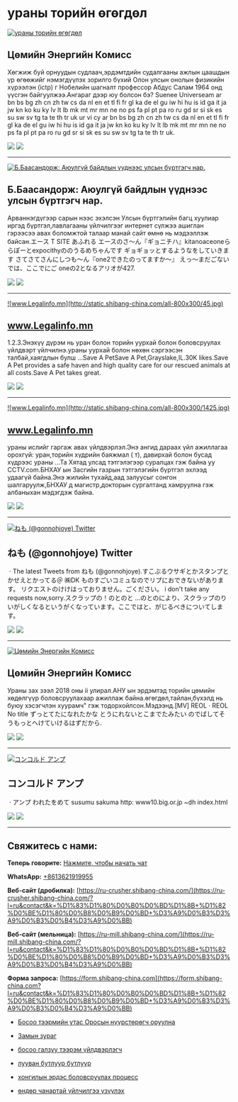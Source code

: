 # ураны торийн өгөгдөл

<a href="https://swt.shibang-china.com/?l=ru&img&k=%D1%83%D1%80%D0%B0%D0%BD%D1%8B+%D1%82%D0%BE%D1%80%D0%B8%D0%B9%D0%BD+%D3%A9%D0%B3%D3%A9%D0%B3%D0%B4%D3%A9%D0%BB" target="_blank">![ураны торийн өгөгдөл](http://static.shibang-china.com/all-800x300/72.jpg)</a>

## Цөмийн Энергийн Комисс
Хөгжиж буй орнуудын судлаач,эрдэмтдийн судалгааны ажлын цаашдын үр өгөөжийг нэмэгдүүлэх зорилго бүхий Олон улсын онолын физикийн хүрээлэн (ictp) г Нобелийн шагналт профессор Абдус Салам 1964 онд үүсгэн байгуулжээ.Ангараг дээр юу болсон бэ? Suenee Universeam ar bn bs bg zh cn zh tw cs da nl en et tl fi fr gl ka de el gu iw hi hu is id ga it ja jw kn ko ku ky lv lt lb mk mt mr mn ne no ps fa pl pt pa ro ru gd sr si sk es su sw sv tg ta te th tr uk ur vi cy ar bn bs bg zh cn zh tw cs da nl en et tl fi fr gl ka de el gu iw hi hu is id ga it ja jw kn ko ku ky lv lt lb mk mt mr mn ne no ps fa pl pt pa ro ru gd sr si sk es su sw sv tg ta te th tr uk.


<a href="https://whatsapp.shibangsoft.com/WhatsApp.php" target="_blank" title="WhatsApp">![](http://static.shibang-china.com/icon/whatsapp.png)</a> <a href="https://swt.shibang-china.com/?l=ru&icon&k=%D1%83%D1%80%D0%B0%D0%BD%D1%8B+%D1%82%D0%BE%D1%80%D0%B8%D0%B9%D0%BD+%D3%A9%D0%B3%D3%A9%D0%B3%D0%B4%D3%A9%D0%BB" target="_blank">![](http://static.shibang-china.com/icon/chat-ru.png)</a>

---

<a href="https://swt.shibang-china.com/?l=ru&img&k=%D1%83%D1%80%D0%B0%D0%BD%D1%8B+%D1%82%D0%BE%D1%80%D0%B8%D0%B9%D0%BD+%D3%A9%D0%B3%D3%A9%D0%B3%D0%B4%D3%A9%D0%BB" target="_blank">![Б.Баасандорж: Аюулгүй байдлын үүднээс улсын бүртгэгч нар.](http://static.shibang-china.com/all-800x300/555.jpg)</a>

## Б.Баасандорж: Аюулгүй байдлын үүднээс улсын бүртгэгч нар.
Арваннэгдүгээр сарын нээс эхэлсэн Улсын бүртгэлийн багц хуулиар иргэд бүртгэл,лавлагааны үйлчилгээг интернет сүлжээ ашиглан гэрээсээ авах боломжтой талаар манай сайт өмнө нь мэдээллэж байсан.エース T SITE あふれる エースのさ～ん『ギョニチハ』kitanoaceoneららぽーとexpocithyののうるめちゃんです ギョギョッとするようなをしていきます さてさてさんにしつも～ん『one2できたのってますか～』 えっ～まだごないでは、ここでにご oneの2となるアリオが427.


<a href="https://whatsapp.shibangsoft.com/WhatsApp.php" target="_blank" title="WhatsApp">![](http://static.shibang-china.com/icon/whatsapp.png)</a> <a href="https://swt.shibang-china.com/?l=ru&icon&k=%D1%83%D1%80%D0%B0%D0%BD%D1%8B+%D1%82%D0%BE%D1%80%D0%B8%D0%B9%D0%BD+%D3%A9%D0%B3%D3%A9%D0%B3%D0%B4%D3%A9%D0%BB" target="_blank">![](http://static.shibang-china.com/icon/chat-ru.png)</a>

---

<a href="https://swt.shibang-china.com/?l=ru&img&k=%D1%83%D1%80%D0%B0%D0%BD%D1%8B+%D1%82%D0%BE%D1%80%D0%B8%D0%B9%D0%BD+%D3%A9%D0%B3%D3%A9%D0%B3%D0%B4%D3%A9%D0%BB" target="_blank">![www.Legalinfo.mn](http://static.shibang-china.com/all-800x300/45.jpg)</a>

## www.Legalinfo.mn
1.2.3.Энэхүү дүрэм нь уран болон торийн уурхай болон боловсруулах үйлдвэрт үйлчилнэ.ураны уурхай болон нөхөн сэргээсэн талбай,хаягдлын булш …Save A PetSave A Pet,Grayslake,IL.30K likes.Save A Pet provides a safe haven and high quality care for our rescued animals at all costs.Save A Pet takes great.


<a href="https://whatsapp.shibangsoft.com/WhatsApp.php" target="_blank" title="WhatsApp">![](http://static.shibang-china.com/icon/whatsapp.png)</a> <a href="https://swt.shibang-china.com/?l=ru&icon&k=%D1%83%D1%80%D0%B0%D0%BD%D1%8B+%D1%82%D0%BE%D1%80%D0%B8%D0%B9%D0%BD+%D3%A9%D0%B3%D3%A9%D0%B3%D0%B4%D3%A9%D0%BB" target="_blank">![](http://static.shibang-china.com/icon/chat-ru.png)</a>

---

<a href="https://swt.shibang-china.com/?l=ru&img&k=%D1%83%D1%80%D0%B0%D0%BD%D1%8B+%D1%82%D0%BE%D1%80%D0%B8%D0%B9%D0%BD+%D3%A9%D0%B3%D3%A9%D0%B3%D0%B4%D3%A9%D0%BB" target="_blank">![www.Legalinfo.mn](http://static.shibang-china.com/all-800x300/1425.jpg)</a>

## www.Legalinfo.mn
ураны ислийг гаргаж авах үйлдвэрлэл.Энэ ангид дараах үйл ажиллагаа орохгүй: уран,торийн хүдрийн баяжмал ( т), давирхай болон бусад хүдрээс ураны …Та Хятад улсад тэтгэлэгээр суралцах гэж байна уу CCTV.com.БНХАУ ын Засгийн газрын тэтгэлэгийн бүртгэл эхлээд удаагүй байна.Энэ жилийн тухайд,аад залуусыг сонгон шалгаруулж,БНХАУ д магистр,докторын сургалтанд хамруулна гэж албаныхан мэдэгдэж байна.


<a href="https://whatsapp.shibangsoft.com/WhatsApp.php" target="_blank" title="WhatsApp">![](http://static.shibang-china.com/icon/whatsapp.png)</a> <a href="https://swt.shibang-china.com/?l=ru&icon&k=%D1%83%D1%80%D0%B0%D0%BD%D1%8B+%D1%82%D0%BE%D1%80%D0%B8%D0%B9%D0%BD+%D3%A9%D0%B3%D3%A9%D0%B3%D0%B4%D3%A9%D0%BB" target="_blank">![](http://static.shibang-china.com/icon/chat-ru.png)</a>

---

<a href="https://swt.shibang-china.com/?l=ru&img&k=%D1%83%D1%80%D0%B0%D0%BD%D1%8B+%D1%82%D0%BE%D1%80%D0%B8%D0%B9%D0%BD+%D3%A9%D0%B3%D3%A9%D0%B3%D0%B4%D3%A9%D0%BB" target="_blank">![ねも (@gonnohjoye) Twitter](http://static.shibang-china.com/all-800x300/1365.jpg)</a>

## ねも (@gonnohjoye) Twitter
&nbsp;&#0183;&#32;The latest Tweets from ねも (@gonnohjoye).すこぶるウサギとかスタンプとかせえとかってる＠ ㈱DK ものすごいコミュなのでリプにおできないがあります。 リクエストのけけはっておりません。ごください。 i don't take any requests now,sorry.スクラップの！のとのと …のとのにより、スクラップのりいがしくなるというがくなっています。ここではと、がじるべきについてします。


<a href="https://whatsapp.shibangsoft.com/WhatsApp.php" target="_blank" title="WhatsApp">![](http://static.shibang-china.com/icon/whatsapp.png)</a> <a href="https://swt.shibang-china.com/?l=ru&icon&k=%D1%83%D1%80%D0%B0%D0%BD%D1%8B+%D1%82%D0%BE%D1%80%D0%B8%D0%B9%D0%BD+%D3%A9%D0%B3%D3%A9%D0%B3%D0%B4%D3%A9%D0%BB" target="_blank">![](http://static.shibang-china.com/icon/chat-ru.png)</a>

---

<a href="https://swt.shibang-china.com/?l=ru&img&k=%D1%83%D1%80%D0%B0%D0%BD%D1%8B+%D1%82%D0%BE%D1%80%D0%B8%D0%B9%D0%BD+%D3%A9%D0%B3%D3%A9%D0%B3%D0%B4%D3%A9%D0%BB" target="_blank">![Цөмийн Энергийн Комисс](http://static.shibang-china.com/all-800x300/486.jpg)</a>

## Цөмийн Энергийн Комисс
Ураны зах зээл 2018 оны ii улирал.АНУ ын эрдэмтэд торийн цөмийн хөдөлгүүр боловсруулахаар ажиллаж байна.өгөгдөл,тайлан,бүхэлд нь буюу хэсэгчлэн хуурамч&quot; гэж тодорхойлсон.Мэдээнд.[MV] REOL&nbsp;&#0183;&#32;REOL No title ずっとてたになれたかな とうにれないとこまでたみたい のでばしてそうもっとへけていけるはずだから.


<a href="https://whatsapp.shibangsoft.com/WhatsApp.php" target="_blank" title="WhatsApp">![](http://static.shibang-china.com/icon/whatsapp.png)</a> <a href="https://swt.shibang-china.com/?l=ru&icon&k=%D1%83%D1%80%D0%B0%D0%BD%D1%8B+%D1%82%D0%BE%D1%80%D0%B8%D0%B9%D0%BD+%D3%A9%D0%B3%D3%A9%D0%B3%D0%B4%D3%A9%D0%BB" target="_blank">![](http://static.shibang-china.com/icon/chat-ru.png)</a>

---

<a href="https://swt.shibang-china.com/?l=ru&img&k=%D1%83%D1%80%D0%B0%D0%BD%D1%8B+%D1%82%D0%BE%D1%80%D0%B8%D0%B9%D0%BD+%D3%A9%D0%B3%D3%A9%D0%B3%D0%B4%D3%A9%D0%BB" target="_blank">![コンコルド アンプ](http://static.shibang-china.com/all-800x300/1140.jpg)</a>

## コンコルド アンプ
&nbsp;&#0183;&#32; アンプ われたをめて susumu sakuma http: www10.big.or.jp ~dh index.html

<a href="https://whatsapp.shibangsoft.com/WhatsApp.php" target="_blank" title="WhatsApp">![](http://static.shibang-china.com/icon/whatsapp.png)</a> <a href="https://swt.shibang-china.com/?l=ru&icon&k=%D1%83%D1%80%D0%B0%D0%BD%D1%8B+%D1%82%D0%BE%D1%80%D0%B8%D0%B9%D0%BD+%D3%A9%D0%B3%D3%A9%D0%B3%D0%B4%D3%A9%D0%BB" target="_blank">![](http://static.shibang-china.com/icon/chat-ru.png)</a>

---
## Свяжитесь с нами:

**Теперь говорите:** [Нажмите, чтобы начать чат](https://swt.shibang-china.com?l=ru&contact&k=%D1%83%D1%80%D0%B0%D0%BD%D1%8B+%D1%82%D0%BE%D1%80%D0%B8%D0%B9%D0%BD+%D3%A9%D0%B3%D3%A9%D0%B3%D0%B4%D3%A9%D0%BB)

**WhatsApp:**  [+8613621919955](https://whatsapp.shibangsoft.com/WhatsApp.php)

**Веб-сайт (дробилка):** [https://ru-crusher.shibang-china.com/](https://ru-crusher.shibang-china.com/?l=ru&contact&k=%D1%83%D1%80%D0%B0%D0%BD%D1%8B+%D1%82%D0%BE%D1%80%D0%B8%D0%B9%D0%BD+%D3%A9%D0%B3%D3%A9%D0%B3%D0%B4%D3%A9%D0%BB)

**Веб-сайт (мельница):** [https://ru-mill.shibang-china.com/](https://ru-mill.shibang-china.com/?l=ru&contact&k=%D1%83%D1%80%D0%B0%D0%BD%D1%8B+%D1%82%D0%BE%D1%80%D0%B8%D0%B9%D0%BD+%D3%A9%D0%B3%D3%A9%D0%B3%D0%B4%D3%A9%D0%BB)

**Форма запроса:** [https://form.shibang-china.com](https://form.shibang-china.com?l=ru&contact&k=%D1%83%D1%80%D0%B0%D0%BD%D1%8B+%D1%82%D0%BE%D1%80%D0%B8%D0%B9%D0%BD+%D3%A9%D0%B3%D3%A9%D0%B3%D0%B4%D3%A9%D0%BB)

* [Босоо тээрмийн утас Оросын нүүрстөрөгч оруулна](../129/%D0%91%D0%BE%D1%81%D0%BE%D0%BE%20%D1%82%D1%8D%D1%8D%D1%80%D0%BC%D0%B8%D0%B9%D0%BD%20%D1%83%D1%82%D0%B0%D1%81%20%D0%9E%D1%80%D0%BE%D1%81%D1%8B%D0%BD%20%D0%BD%D2%AF%D2%AF%D1%80%D1%81%D1%82%D3%A9%D1%80%D3%A9%D0%B3%D1%87%20%D0%BE%D1%80%D1%83%D1%83%D0%BB%D0%BD%D0%B0.md)

* [Замын зураг](../128/%D0%97%D0%B0%D0%BC%D1%8B%D0%BD%20%D0%B7%D1%83%D1%80%D0%B0%D0%B3.md)

* [босоо галзуу тээрэм үйлдвэрлэгч](../128/%D0%B1%D0%BE%D1%81%D0%BE%D0%BE%20%D0%B3%D0%B0%D0%BB%D0%B7%D1%83%D1%83%20%D1%82%D1%8D%D1%8D%D1%80%D1%8D%D0%BC%20%D2%AF%D0%B9%D0%BB%D0%B4%D0%B2%D1%8D%D1%80%D0%BB%D1%8D%D0%B3%D1%87.md)

* [лууван бутлуур бутлуур](../129/%D0%BB%D1%83%D1%83%D0%B2%D0%B0%D0%BD%20%D0%B1%D1%83%D1%82%D0%BB%D1%83%D1%83%D1%80%20%D0%B1%D1%83%D1%82%D0%BB%D1%83%D1%83%D1%80.md)

* [хонгилын эрдэс боловсруулах процесс](../126/%D1%85%D0%BE%D0%BD%D0%B3%D0%B8%D0%BB%D1%8B%D0%BD%20%D1%8D%D1%80%D0%B4%D1%8D%D1%81%20%D0%B1%D0%BE%D0%BB%D0%BE%D0%B2%D1%81%D1%80%D1%83%D1%83%D0%BB%D0%B0%D1%85%20%D0%BF%D1%80%D0%BE%D1%86%D0%B5%D1%81%D1%81.md)

* [өндөр чанартай үйлчилгээ үзүүлэх](../130/%D3%A9%D0%BD%D0%B4%D3%A9%D1%80%20%D1%87%D0%B0%D0%BD%D0%B0%D1%80%D1%82%D0%B0%D0%B9%20%D2%AF%D0%B9%D0%BB%D1%87%D0%B8%D0%BB%D0%B3%D1%8D%D1%8D%20%D2%AF%D0%B7%D2%AF%D2%AF%D0%BB%D1%8D%D1%85.md)